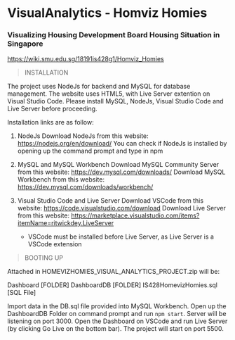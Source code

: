 # VisualAnalytics - Homviz Homies
### Visualizing Housing Development Board Housing Situation in Singapore

https://wiki.smu.edu.sg/18191is428g1/Homviz_Homies

> INSTALLATION

The project uses NodeJs for backend and MySQL for database management. The website uses HTML5, with 
Live Server extention on Visual Studio Code. Please install MySQL, NodeJs, Visual Studio Code and 
Live Server before proceeding. 

Installation links are as follow:

1. NodeJs
    Download NodeJs from this website: https://nodejs.org/en/download/
    You can check if NodeJs is installed by opening up the command prompt and type in npm

2. MySQL and MySQL Workbench
    Download MySQL Community Server from this website: https://dev.mysql.com/downloads/
    Download MySQL Workbench from this website: https://dev.mysql.com/downloads/workbench/

3. Visual Studio Code and Live Server
    Download VSCode from this website: https://code.visualstudio.com/download
    Download Live Server from this website: https://marketplace.visualstudio.com/items?itemName=ritwickdey.LiveServer
    * VSCode must be installed before Live Server, as Live Server is a VSCode extension

>BOOTING UP

Attached in HOMEVIZHOMIES_VISUAL_ANALYTICS_PROJECT.zip will be:

Dashboard [FOLDER]
DashboardDB [FOLDER]
IS428HomevizHomies.sql [SQL File]

Import data in the DB.sql file provided into MySQL Workbench. Open up the DashboardDB Folder on command 
prompt and run `npm start`. Server will be listening on port 3000. Open the Dashboard on VSCode and run 
Live Server (by clicking Go Live on the bottom bar). The project will start on port 5500.
